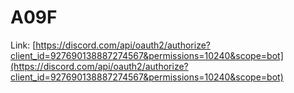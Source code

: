 # A09F
Link: [https://discord.com/api/oauth2/authorize?client_id=927690138887274567&permissions=10240&scope=bot](https://discord.com/api/oauth2/authorize?client_id=927690138887274567&permissions=10240&scope=bot)
